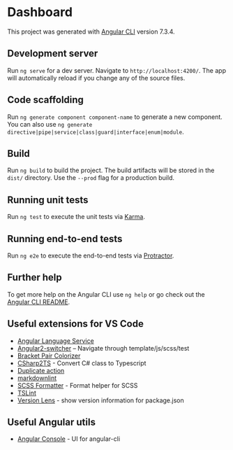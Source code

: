 # Dashboard

This project was generated with [Angular CLI](https://github.com/angular/angular-cli) version 7.3.4.

## Development server

Run `ng serve` for a dev server. Navigate to `http://localhost:4200/`. The app will automatically reload if you change any of the source files.

## Code scaffolding

Run `ng generate component component-name` to generate a new component. You can also use `ng generate directive|pipe|service|class|guard|interface|enum|module`.

## Build

Run `ng build` to build the project. The build artifacts will be stored in the `dist/` directory. Use the `--prod` flag for a production build.

## Running unit tests

Run `ng test` to execute the unit tests via [Karma](https://karma-runner.github.io).

## Running end-to-end tests

Run `ng e2e` to execute the end-to-end tests via [Protractor](http://www.protractortest.org/).

## Further help

To get more help on the Angular CLI use `ng help` or go check out the [Angular CLI README](https://github.com/angular/angular-cli/blob/master/README.md).

## Useful extensions for VS Code

* [Angular Language Service](https://marketplace.visualstudio.com/items?itemName=Angular.ng-template)
* [Angular2-switcher](https://marketplace.visualstudio.com/items?itemName=infinity1207.angular2-switcher) – Navigate through template/js/scss/test
* [Bracket Pair Colorizer](https://marketplace.visualstudio.com/items?itemName=CoenraadS.bracket-pair-colorizer-2)
* [CSharp2TS](https://marketplace.visualstudio.com/items?itemName=rafaelsalguero.csharp2ts) - Convert C# class to Typescript
* [Duplicate action](https://marketplace.visualstudio.com/items?itemName=mrmlnc.vscode-duplicate)
* [markdownlint](https://marketplace.visualstudio.com/items?itemName=DavidAnson.vscode-markdownlint)
* [SCSS Formatter](https://marketplace.visualstudio.com/items?itemName=Sibiraj-S.vscode-scss-formatter) - Format helper for SCSS
* [TSLint](https://marketplace.visualstudio.com/items?itemName=ms-vscode.vscode-typescript-tslint-plugin)
* [Version Lens](https://marketplace.visualstudio.com/items?itemName=pflannery.vscode-versionlens) - show version information for package.json

## Useful Angular utils

* [Angular Console](https://angularconsole.com) - UI for angular-cli
